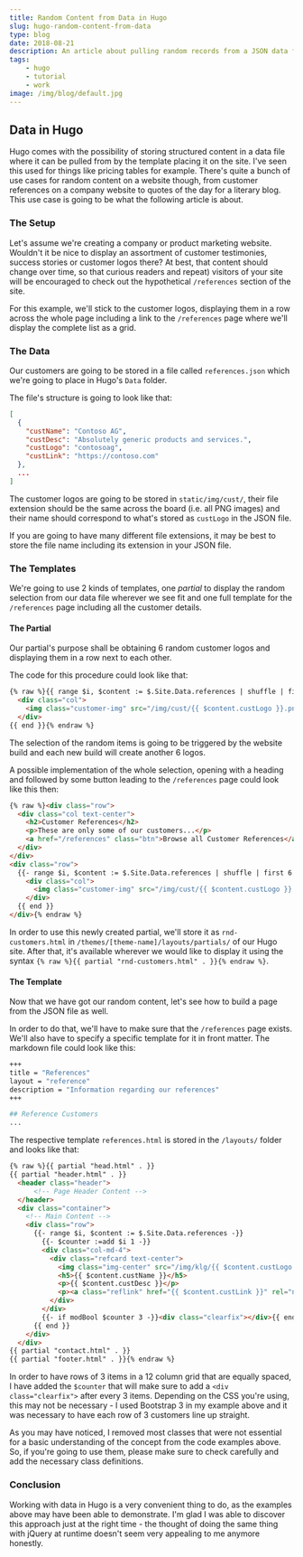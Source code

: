 ```yaml
---
title: Random Content from Data in Hugo
slug: hugo-random-content-from-data
type: blog
date: 2018-08-21
description: An article about pulling random records from a JSON data file in Hugo and using the same data file to build a page from it.
tags:
    - hugo
    - tutorial
    - work
image: /img/blog/default.jpg
---
```


## Data in Hugo

Hugo comes with the possibility of storing structured content in a data file where it can be pulled from by the template placing it on the site. I've seen this used for things like pricing tables for example. There's quite a bunch of use cases for random content on a website though, from customer references on a company website to quotes of the day for a literary blog. This use case is going to be what the following article is about.

### The Setup

Let's assume we're creating a company or product marketing website. Wouldn't it be nice to display an assortment of customer testimonies, success stories or customer logos there? At best, that content should change over time, so that curious readers and repeat) visitors of your site will be encouraged to check out the hypothetical `/references` section of the site.

For this example, we'll stick to the customer logos, displaying them in a row across the whole page including a link to the `/references` page where we'll display the complete list as a grid.

### The Data

Our customers are going to be stored in a file called `references.json` which we're going to place in Hugo's `Data` folder.

The file's structure is going to look like that:

```json
[
  {
    "custName": "Contoso AG",
    "custDesc": "Absolutely generic products and services.",
    "custLogo": "contosoag",
    "custLink": "https://contoso.com"
  },
  ...
]
```

The customer logos are going to be stored in `static/img/cust/`, their file extension should be the same across the board (i.e. all PNG images) and their name should correspond to what's stored as `custLogo` in the JSON file.

If you are going to have many different file extensions, it may be best to store the file name including its extension in your JSON file.

### The Templates

We're going to use 2 kinds of templates, one _partial_ to display the random selection from our data file wherever we see fit and one full template for the `/references` page including all the customer details.

#### The Partial

Our partial's purpose shall be obtaining 6 random customer logos and displaying them in a row next to each other.

The code for this procedure could look like that:

```html
{% raw %}{{ range $i, $content := $.Site.Data.references | shuffle | first 6 }}
  <div class="col">
    <img class="customer-img" src="/img/cust/{{ $content.custLogo }}.png" alt="{{ $content.custName }}" title="{{ $content.custName }}">
  </div>
{{ end }}{% endraw %}
```

The selection of the random items is going to be triggered by the website build and each new build will create another 6 logos.

A possible implementation of the whole selection, opening with a heading and followed by some button leading to the `/references` page could look like this then:

```html
{% raw %}<div class="row">
  <div class="col text-center">
    <h2>Customer References</h2>
    <p>These are only some of our customers...</p>
    <a href="/references" class="btn">Browse all Customer References</a>
  </div>
</div>
<div class="row">
  {{- range $i, $content := $.Site.Data.references | shuffle | first 6 -}}
    <div class="col">
      <img class="customer-img" src="/img/cust/{{ $content.custLogo }}.png" alt="{{ $content.custName }}" title="{{ $content.custName }}">
    </div>
  {{ end }}
</div>{% endraw %}
```

In order to use this newly created partial, we'll store it as `rnd-customers.html` in `/themes/[theme-name]/layouts/partials/` of our Hugo site. After that, it's available wherever we would like to display it using the syntax `{% raw %}{{ partial "rnd-customers.html" . }}{% endraw %}`.

#### The Template

Now that we have got our random content, let's see how to build a page from the JSON file as well.

In order to do that, we'll have to make sure that the `/references` page exists. We'll also have to specify a specific template for it in front matter. The markdown file could look like this:

```bash
+++
title = "References"
layout = "reference"
description = "Information regarding our references"
+++

## Reference Customers
...
```

The respective template `references.html` is stored in the `/layouts/` folder and looks like that:

```html
{% raw %}{{ partial "head.html" . }}
{{ partial "header.html" . }}
  <header class="header">
      <!-- Page Header Content -->
  </header>
  <div class="container">
    <!-- Main Content -->
    <div class="row">
      {{- range $i, $content := $.Site.Data.references -}}
        {{- $counter :=add $i 1 -}}
        <div class="col-md-4">
          <div class="refcard text-center">
            <img class="img-center" src="/img/klg/{{ $content.custLogo }}.png" alt="{{ $content.custName }}" title="{{ $content.custName }}">
            <h5>{{ $content.custName }}</h5>
            <p>{{ $content.custDesc }}</p>
            <p><a class="reflink" href="{{ $content.custLink }}" rel="noopener" target="_blank">Customer Website</a></p>
          </div>
        </div>
        {{- if modBool $counter 3 -}}<div class="clearfix"></div>{{ end }}
      {{ end }}
    </div>
  </div>
{{ partial "contact.html" . }}
{{ partial "footer.html" . }}{% endraw %}
```

In order to have rows of 3 items in a 12 column grid that are equally spaced, I have added the `$counter` that will make sure to add a `<div class="clearfix">` after every 3 items. Depending on the CSS you're using, this may not be necessary - I used Bootstrap 3 in my example above and it was necessary to have each row of 3 customers line up straight.

As you may have noticed, I removed most classes that were not essential for a basic understanding of the concept from the code examples above. So, if you're going to use them, please make sure to check carefully and add the necessary class definitions.

### Conclusion

Working with data in Hugo is a very convenient thing to do, as the examples above may have been able to demonstrate. I'm glad I was able to discover this approach just at the right time - the thought of doing the same thing with jQuery at runtime doesn't seem very appealing to me anymore honestly.

